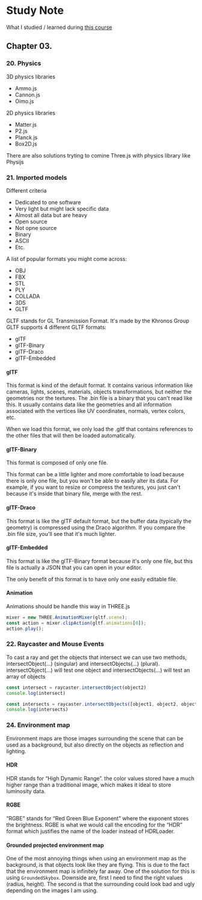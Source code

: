 # Study Note

What I studied / learned during [this course](https://threejs-journey.com)

## Chapter 03.

### 20. Physics

3D physics libraries

- Ammo.js
- Cannon.js
- Oimo.js

2D physics libraries

- Matter.js
- P2.js
- Planck.js
- Box2D.js

There are also solutions tryting to comine Three.js with physics library like Physijs

### 21. Imported models

Different criteria

- Dedicated to one software
- Very light but might lack specific data
- Almost all data but are heavy
- Open source
- Not opne source
- Binary
- ASCII
- Etc.

A list of popular formats you might come across:

- OBJ
- FBX
- STL
- PLY
- COLLADA
- 3DS
- GLTF

GLTF stands for GL Transmission Format. It's made by the Khronos Group  
GLTF supports 4 different GLTF formats:

- glTF
- glTF-Binary
- glTF-Draco
- glTF-Embedded

#### glTF

This format is kind of the default format. It contains various information like cameras, lights, scenes, materials, objects transformations, but neither the geometries nor the textures. The .bin file is a binary that you can't read like this. It usually contains data like the geometries and all information associated with the vertices like UV coordinates, normals, vertex colors, etc.

When we load this format, we only load the .gltf that contains references to the other files that will then be loaded automatically.

#### glTF-Binary

This format is composed of only one file.

This format can be a little lighter and more comfortable to load because there is only one file, but you won't be able to easily alter its data. For example, if you want to resize or compress the textures, you just can't because it's inside that binary file, merge with the rest.

#### glTF-Draco

This format is like the glTF default format, but the buffer data (typically the geometry) is compressed using the Draco algorithm. If you compare the .bin file size, you'll see that it's much lighter.

#### glTF-Embedded

This format is like the glTF-Binary format because it's only one file, but this file is actually a JSON that you can open in your editor.

The only benefit of this format is to have only one easily editable file.

#### Animation
Animations should be handle this way in THREE.js
```js
mixer = new THREE.AnimationMixer(gltf.scene);
const action = mixer.clipAction(gltf.animations[0]);
action.play();
```

### 22. Raycaster and Mouse Events
To cast a ray and get the objects that intersect we can use two methods, intersectObject(...) (singular) and intersectObjects(...) (plural).  
intersectObject(...) will test one object and intersectObjects(...) will test an array of objects  

```js
const intersect = raycaster.intersectObject(object2)
console.log(intersect)

const intersects = raycaster.intersectObjects([object1, object2, object3])
console.log(intersects)
```

### 24. Environment map
Environment maps are those images surrounding the scene that can be used as a background, but also directly on the objects as reflection and lighting.  

#### HDR  
HDR stands for “High Dynamic Range”. the color values stored have a much higher range than a traditional image, which makes it ideal to store luminosity data.  

#### RGBE  
“RGBE” stands for “Red Green Blue Exponent” where the exponent stores the brightness. RGBE is what we would call the encoding for the “HDR” format which justifies the name of the loader instead of HDRLoader.

#### Grounded projected environment map
One of the most annoying things when using an environment map as the background, is that objects look like they are flying. This is due to the fact that the environment map is infinitely far away. 
One of the solution for this is using `GroundedSkybox`. Downside are, first I need to find the right values (radius, height). The second is that the surrounding could look bad and ugly depending on the images I am using.

